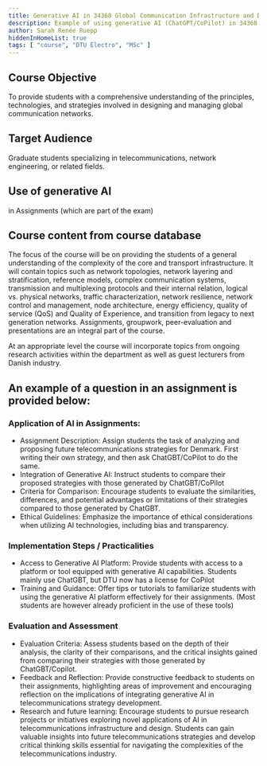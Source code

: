 ```yaml
---
title: Generative AI in 34368 Global Communication Infrastructure and Design
description: Example of using generative AI (ChatGPT/CoPilot) in 34368 Global Communication Infrastructure and Design
author: Sarah Renée Ruepp
hiddenInHomeList: true
tags: [ "course", "DTU Electro", "MSc" ]
---
```



## Course Objective

To provide students with a comprehensive understanding of the principles, technologies, and strategies involved in designing and managing global communication networks.

## Target Audience

Graduate students specializing in telecommunications, network engineering, or related fields.

## Use of generative AI

in Assignments (which are part of the exam) 

## Course content from course database
The focus of the course will be on providing the students of a general understanding of the complexity of the core and transport infrastructure. It will contain topics such as network topologies, network layering and stratification, reference models, complex communication systems, transmission and multiplexing protocols and their internal relation, logical vs. physical networks, traffic characterization, network resilience, network control and management, node architecture, energy efficiency, quality of service (QoS) and Quality of Experience, and transition from legacy to next generation networks. Assignments, groupwork, peer-evaluation and presentations are an integral part of the course.

At an appropriate level the course will incorporate topics from ongoing research activities within the department as well as guest lecturers from Danish industry.

## An example of a question in an assignment is provided below:

### Application of AI in Assignments:

* Assignment Description: Assign students the task of analyzing and proposing future telecommunications strategies for Denmark. First writing their own strategy, and then ask ChatGBT/CoPilot to do the same.
* Integration of Generative AI: Instruct students to compare their proposed strategies with those generated by ChatGBT/CoPilot
* Criteria for Comparison: Encourage students to evaluate the similarities, differences, and potential advantages or limitations of their strategies compared to those generated by ChatGBT.
* Ethical Guidelines: Emphasize the importance of ethical considerations when utilizing AI technologies, including bias and transparency.

### Implementation Steps / Practicalities

* Access to Generative AI Platform: Provide students with access to a platform or tool equipped with generative AI capabilities. Students mainly use ChatGBT, but DTU now has a license for CoPilot
* Training and Guidance: Offer tips or tutorials to familiarize students with using the generative AI platform effectively for their assignments. (Most students are however already proficient in the use of these tools)

### Evaluation and Assessment

* Evaluation Criteria: Assess students based on the depth of their analysis, the clarity of their comparisons, and the critical insights gained from comparing their strategies with those generated by ChatGBT/Copilot.
* Feedback and Reflection: Provide constructive feedback to students on their assignments, highlighting areas of improvement and encouraging reflection on the implications of integrating generative AI in telecommunications strategy development.
* Research and future learning: Encourage students to pursue research projects or initiatives exploring novel applications of AI in telecommunications infrastructure and design. Students can gain valuable insights into future telecommunications strategies and develop critical thinking skills essential for navigating the complexities of the telecommunications industry.

